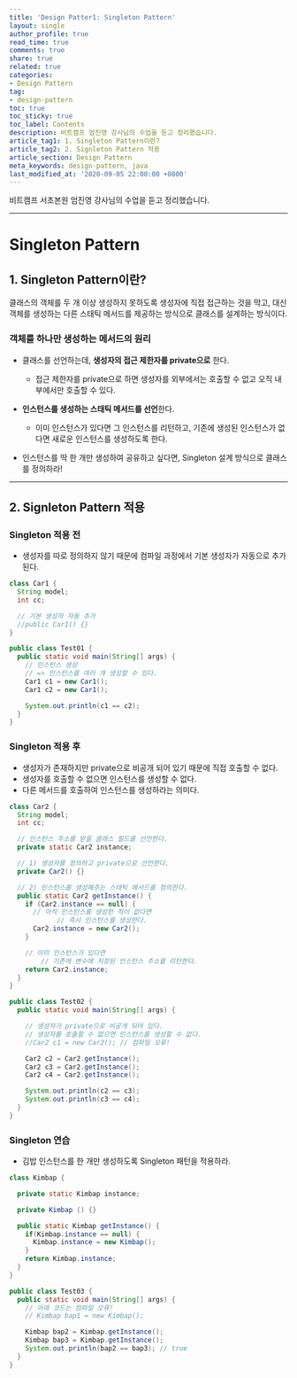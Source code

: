 ```yaml
---
title: 'Design Patter1: Singleton Pattern'
layout: single
author_profile: true
read_time: true
comments: true
share: true
related: true
categories:
- Design Pattern
tag:
- design-pattern
toc: true
toc_sticky: true
toc_label: Contents
description: 비트캠프 엄진영 강사님의 수업을 듣고 정리했습니다.
article_tag1: 1. Singleton Pattern이란?
article_tag2: 2. Signleton Pattern 적용
article_section: Design Pattern
meta_keywords: design-pattern, java
last_modified_at: '2020-09-05 22:00:00 +0800'
---
```


비트캠프 서초본원 엄진영 강사님의 수업을 듣고 정리했습니다.

---
# Singleton Pattern

## 1. Singleton Pattern이란?

클래스의 객체를 두 개 이상 생성하지 못하도록 생성자에 직접 접근하는 것을 막고, 대신 객체를 생성하는 다른 스태틱 메서드를 제공하는 방식으로 클래스를 설계하는 방식이다.

### 객체를 하나만 생성하는 메서드의 원리

- 클래스를 선언하는데, **생성자의 접근 제한자를 private으로** 한다.
    - 접근 제한자를 private으로 하면 생성자를 외부에서는 호출할 수 없고 오직 내부에서만 호출할 수 있다.
- **인스턴스를 생성하는  스태틱 메서드를 선언**한다.
    - 이미 인스턴스가 있다면 그 인스턴스를 리턴하고, 기존에 생성된 인스턴스가 없다면 새로운 인스턴스를 생성하도록 한다.

- 인스턴스를 딱 한 개만 생성하여 공유하고 싶다면, Singleton 설계 방식으로 클래스를 정의하라!

---

## 2. Signleton Pattern 적용

### Singleton 적용 전

- 생성자를 따로 정의하지 않기 때문에 컴파일 과정에서 기본 생성자가 자동으로 추가된다.

```java
class Car1 {
  String model;
  int cc;

  // 기본 생성자 자동 추가
  //public Car1() {}
}

public class Test01 {
  public static void main(String[] args) {
    // 인스턴스 생성
    // => 인스턴스를 여러 개 생성할 수 있다.
    Car1 c1 = new Car1();
    Car1 c2 = new Car1();

    System.out.println(c1 == c2);
  }
}
```

### Singleton 적용 후

- 생성자가 존재하지만 private으로 비공개 되어 있기 때문에 직접 호출할 수 없다.
- 생성자를 호출할 수 없으면 인스턴스를 생성할 수 없다.
- 다른 메서드를 호출하여 인스턴스를 생성하라는 의미다.

```java
class Car2 {
  String model;
  int cc;

  // 인스턴스 주소를 받을 클래스 필드를 선언한다.
  private static Car2 instance;

  // 1) 생성자를 정의하고 private으로 선언한다.
  private Car2() {}

  // 2) 인스턴스를 생성해주는 스태틱 메서드를 정의한다.
  public static Car2 getInstance() {
    if (Car2.instance == null) {
      // 아직 인스턴스를 생성한 적이 없다면
			// 즉시 인스턴스를 생성한다.
      Car2.instance = new Car2();
    }

    // 이미 인스턴스가 있다면 
		// 기존에 변수에 저장된 인스턴스 주소를 리턴한다.
    return Car2.instance;
  }
}

public class Test02 {
  public static void main(String[] args) {

    // 생성자가 private으로 비공개 되어 있다.
    // 생성자를 호출할 수 없으면 인스턴스를 생성할 수 없다.
    //Car2 c1 = new Car2(); // 컴파일 오류!

    Car2 c2 = Car2.getInstance();
    Car2 c3 = Car2.getInstance();
    Car2 c4 = Car2.getInstance();

    System.out.println(c2 == c3);
    System.out.println(c3 == c4);
  }
}
```

### Singleton 연습

- 김밥 인스턴스를 한 개만 생성하도록 Singleton 패턴을 적용하라.

```java
class Kimbap {

  private static Kimbap instance;

  private Kimbap () {}

  public static Kimbap getInstance() {
    if(Kimbap.instance == null) {
      Kimbap.instance = new Kimbap();
    }
    return Kimbap.instance;
  }
}

public class Test03 {
  public static void main(String[] args) {
    // 아래 코드는 컴파일 오류!
    // Kimbap bap1 = new Kimbap();

    Kimbap bap2 = Kimbap.getInstance();
    Kimbap bap3 = Kimbap.getInstance();
    System.out.println(bap2 == bap3); // true
  }
}
```